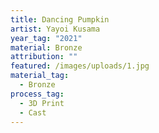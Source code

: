 ```yaml
---
title: Dancing Pumpkin
artist: Yayoi Kusama
year_tag: "2021"
material: Bronze
attribution: ""
featured: /images/uploads/1.jpg
material_tag:
  - Bronze
process_tag:
  - 3D Print
  - Cast
---
```

